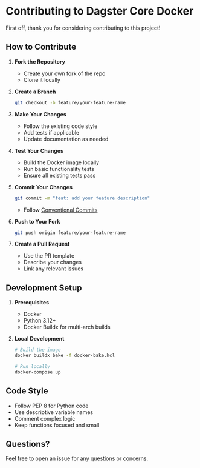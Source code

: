 # Contributing to Dagster Core Docker

First off, thank you for considering contributing to this project!

## How to Contribute

1. **Fork the Repository**
   - Create your own fork of the repo
   - Clone it locally

2. **Create a Branch**

   ```bash
   git checkout -b feature/your-feature-name
   ```

3. **Make Your Changes**
   - Follow the existing code style
   - Add tests if applicable
   - Update documentation as needed

4. **Test Your Changes**
   - Build the Docker image locally
   - Run basic functionality tests
   - Ensure all existing tests pass

5. **Commit Your Changes**

   ```bash
   git commit -m "feat: add your feature description"
   ```

   - Follow [Conventional Commits](https://www.conventionalcommits.org/)

6. **Push to Your Fork**

   ```bash
   git push origin feature/your-feature-name
   ```

7. **Create a Pull Request**
   - Use the PR template
   - Describe your changes
   - Link any relevant issues

## Development Setup

1. **Prerequisites**
   - Docker
   - Python 3.12+
   - Docker Buildx for multi-arch builds

2. **Local Development**

   ```bash
   # Build the image
   docker buildx bake -f docker-bake.hcl

   # Run locally
   docker-compose up
   ```

## Code Style

- Follow PEP 8 for Python code
- Use descriptive variable names
- Comment complex logic
- Keep functions focused and small

## Questions?

Feel free to open an issue for any questions or concerns.
